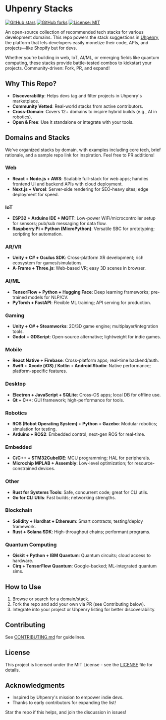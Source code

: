 # Uhpenry Stacks

[![GitHub stars](https://img.shields.io/github/stars/uhpenry/uhpenry-stacks?style=social)](https://github.com/yourusername/uhpenry-stacks/stargazers)
[![GitHub forks](https://img.shields.io/github/forks/uhpenry/uhpenry-stacks?style=social)](https://github.com/yourusername/uhpenry-stacks/network/members)
[![License: MIT](https://img.shields.io/badge/License-MIT-yellow.svg)](https://opensource.org/licenses/MIT)

An open-source collection of recommended tech stacks for various development domains. This repo powers the stack suggestions in [Uhpenry](https://uhpenry.com), the platform that lets developers easily monetize their code, APIs, and projects—like Shopify but for devs.

Whether you're building in web, IoT, AI/ML, or emerging fields like quantum computing, these stacks provide battle-tested combos to kickstart your projects. Community-driven: Fork, PR, and expand!

## Why This Repo?
- **Discoverability**: Helps devs tag and filter projects in Uhpenry's marketplace.
- **Community Vetted**: Real-world stacks from active contributors.
- **Cross-Domain**: Covers 12+ domains to inspire hybrid builds (e.g., AI in robotics).
- **Open & Free**: Use it standalone or integrate with your tools.

## Domains and Stacks
We've organized stacks by domain, with examples including core tech, brief rationale, and a sample repo link for inspiration. Feel free to PR additions!

### Web
- **React + Node.js + AWS**: Scalable full-stack for web apps; handles frontend UI and backend APIs with cloud deployment.
- **Next.js + Vercel**: Server-side rendering for SEO-heavy sites; edge deployment for speed.

### IoT
- **ESP32 + Arduino IDE + MQTT**: Low-power WiFi/microcontroller setup for sensors; pub/sub messaging for data flow.
- **Raspberry Pi + Python (MicroPython)**: Versatile SBC for prototyping; scripting for automation.

### AR/VR
- **Unity + C# + Oculus SDK**: Cross-platform XR development; rich ecosystem for games/simulations.
- **A-Frame + Three.js**: Web-based VR; easy 3D scenes in browser.

### AI/ML
- **TensorFlow + Python + Hugging Face**: Deep learning frameworks; pre-trained models for NLP/CV.
- **PyTorch + FastAPI**: Flexible ML training; API serving for production.

### Gaming
- **Unity + C# + Steamworks**: 2D/3D game engine; multiplayer/integration tools.
- **Godot + GDScript**: Open-source alternative; lightweight for indie games.

### Mobile
- **React Native + Firebase**: Cross-platform apps; real-time backend/auth.
- **Swift + Xcode (iOS) / Kotlin + Android Studio**: Native performance; platform-specific features.

### Desktop
- **Electron + JavaScript + SQLite**: Cross-OS apps; local DB for offline use. 
- **Qt + C++**: GUI framework; high-performance for tools. 

### Robotics
- **ROS (Robot Operating System) + Python + Gazebo**: Modular robotics; simulation for testing. 
- **Arduino + ROS2**: Embedded control; next-gen ROS for real-time. 

### Embedded
- **C/C++ + STM32CubeIDE**: MCU programming; HAL for peripherals. 
- **Microchip MPLAB + Assembly**: Low-level optimization; for resource-constrained devices. 

### Other
- **Rust for Systems Tools**: Safe, concurrent code; great for CLI utils. 
- **Go for CLI Utils**: Fast builds; networking strengths. 

### Blockchain
- **Solidity + Hardhat + Ethereum**: Smart contracts; testing/deploy framework.
- **Rust + Solana SDK**: High-throughput chains; performant programs.

### Quantum Computing
- **Qiskit + Python + IBM Quantum**: Quantum circuits; cloud access to hardware.
- **Cirq + TensorFlow Quantum**: Google-backed; ML-integrated quantum sims.

## How to Use
1. Browse or search for a domain/stack.
2. Fork the repo and add your own via PR (see Contributing below).
3. Integrate into your project or Uhpenry listing for better discoverability.

## Contributing
See [CONTRIBUTING.md](CONTRIBUTING.md) for guidelines.

## License
This project is licensed under the MIT License - see the [LICENSE](LICENSE) file for details.

## Acknowledgments
- Inspired by Uhpenry's mission to empower indie devs.
- Thanks to early contributors for expanding the list!

Star the repo if this helps, and join the discussion in issues!

